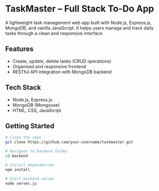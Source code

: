 # TaskMaster – Full Stack To-Do App

A lightweight task management web app built with Node.js, Express.js, MongoDB, and vanilla JavaScript. It helps users manage and track daily tasks through a clean and responsive interface.

## Features
- Create, update, delete tasks (CRUD operations)
- Organized and responsive frontend
- RESTful API integration with MongoDB backend

## Tech Stack
- Node.js, Express.js
- MongoDB (Mongoose)
- HTML, CSS, JavaScript

## Getting Started

```bash
# Clone the repo
git clone https://github.com/your-username/taskmaster.git

# Navigate to backend folder
cd backend

# Install dependencies
npm install

# Start backend server
node server.js

